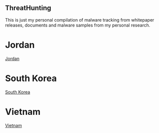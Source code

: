 ## ThreatHunting
This is just my personal compilation of malware tracking from whitepaper releases, documents and malware samples from my personal research.

# Jordan
[Jordan](./Jordan/Readme.md)

# South Korea
[South Korea](./South%20Korea/Readme.md)

# Vietnam
[Vietnam](./Vietnam/Readme.md)
